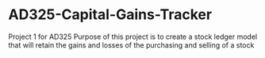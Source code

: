 # AD325-Capital-Gains-Tracker
Project 1 for AD325 
Purpose of this project is to create a stock ledger model that will retain the gains and losses of the purchasing and selling of a stock
